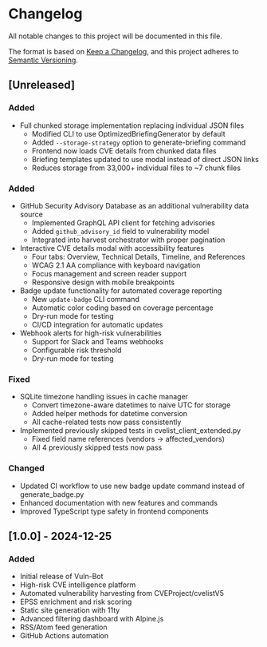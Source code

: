 # Changelog

All notable changes to this project will be documented in this file.

The format is based on [Keep a Changelog](https://keepachangelog.com/en/1.0.0/),
and this project adheres to [Semantic Versioning](https://semver.org/spec/v2.0.0.html).

## [Unreleased]

### Added
- Full chunked storage implementation replacing individual JSON files
  - Modified CLI to use OptimizedBriefingGenerator by default
  - Added `--storage-strategy` option to generate-briefing command
  - Frontend now loads CVE details from chunked data files
  - Briefing templates updated to use modal instead of direct JSON links
  - Reduces storage from 33,000+ individual files to ~7 chunk files

### Added
- GitHub Security Advisory Database as an additional vulnerability data source
  - Implemented GraphQL API client for fetching advisories
  - Added `github_advisory_id` field to vulnerability model
  - Integrated into harvest orchestrator with proper pagination
- Interactive CVE details modal with accessibility features
  - Four tabs: Overview, Technical Details, Timeline, and References
  - WCAG 2.1 AA compliance with keyboard navigation
  - Focus management and screen reader support
  - Responsive design with mobile breakpoints
- Badge update functionality for automated coverage reporting
  - New `update-badge` CLI command
  - Automatic color coding based on coverage percentage
  - Dry-run mode for testing
  - CI/CD integration for automatic updates
- Webhook alerts for high-risk vulnerabilities
  - Support for Slack and Teams webhooks
  - Configurable risk threshold
  - Dry-run mode for testing

### Fixed
- SQLite timezone handling issues in cache manager
  - Convert timezone-aware datetimes to naive UTC for storage
  - Added helper methods for datetime conversion
  - All cache-related tests now pass consistently
- Implemented previously skipped tests in cvelist_client_extended.py
  - Fixed field name references (vendors → affected_vendors)
  - All 4 previously skipped tests now pass

### Changed
- Updated CI workflow to use new badge update command instead of generate_badge.py
- Enhanced documentation with new features and commands
- Improved TypeScript type safety in frontend components

## [1.0.0] - 2024-12-25

### Added
- Initial release of Vuln-Bot
- High-risk CVE intelligence platform
- Automated vulnerability harvesting from CVEProject/cvelistV5
- EPSS enrichment and risk scoring
- Static site generation with 11ty
- Advanced filtering dashboard with Alpine.js
- RSS/Atom feed generation
- GitHub Actions automation